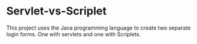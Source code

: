 # Servlet-vs-Scriplet
This project uses the Java programming language to create two separate login forms. One with servlets and one with Scriplets.
